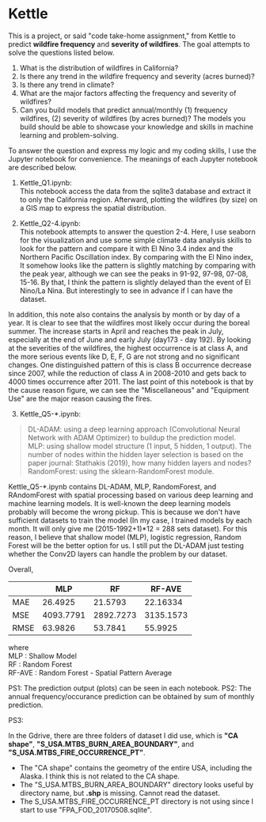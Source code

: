    Kettle
============


This is a project, or said "code take-home assignment," from Kettle to predict **wildfire frequency** and **severity of wildfires**.  The goal attempts to solve the questions listed below.   

1. What is the distribution of wildfires in California?
2. Is there any trend in the wildfire frequency and severity (acres burned)?
3. Is there any trend in climate?
4. What are the major factors affecting the frequency and severity of wildfires?
5. Can you build models that predict annual/monthly (1) frequency wildfires, (2) severity of wildfires (by acres burned)? The models you build should be able to showcase your knowledge and skills in machine learning and problem-solving.

To answer the question and express my logic and my coding skills, I use the Jupyter notebook for convenience. The meanings of each Jupyter notebook are described below. 

1. Kettle_Q1.ipynb:  
This notebook access the data from the sqlite3 database and extract it to only the California region. Afterward, plotting the wildfires (by size) on a GIS map to express the spatial distribution. 

2. Kettle_Q2-4.ipynb:   
This notebook attempts to answer the question 2-4. Here, I use seaborn for the visualization and use some simple climate data analysis skills to look for the pattern and compare it with El Nino 3.4 index and the Northern Pacific Oscillation index. By comparing with the El Nino index, It somehow looks like the pattern is slightly matching by comparing with the peak year, although we can see the peaks in 91-92, 97-98, 07-08, 15-16. By that, I think the pattern is slightly delayed than the event of El Nino/La Nina. But interestingly to see in advance if I can have the dataset.  

In addition, this note also contains the analysis by month or by day of a year. It is clear to see that the wildfires most likely occur during the boreal summer. The increase starts in April and reaches the peak in July, especially at the end of June and early July (day173 - day 192).  By looking at the severities of the wildfires, the highest occurrence is at class A, and the more serious events like D, E, F, G are not strong and no significant changes. One distinguished pattern of this is class B occurrence decrease since 2007, while the reduction of class A in 2008-2010 and gets back to 4000 times occurrence after 2011. The last point of this notebook is that by the cause reason figure, we can see the "Miscellaneous" and "Equipment Use" are the major reason causing the fires. 

3. Kettle_Q5-*.ipynb: 

> DL-ADAM: using a deep learning approach (Convolutional Neural Network with ADAM Optimizer) to buildup the prediction model.  
> MLP: using shallow model structure (1 input, 5 hidden, 1 output). The number of nodes within the hidden layer selection is based on the paper journal: Stathakis (2019), how many hidden layers and nodes?   
> RandomForest: using the sklearn-RandomForest module.  

Kettle_Q5-*.ipynb contains DL-ADAM, MLP, RandomForest, and RAndomForest with spatial processing based on various deep learning and machine learning models.  It is well-known the deep learning models probably will become the wrong pickup. This is because we don't have sufficient datasets to train the model (In my case, I trained models by each month. It will only give me (2015-1992+1)*12 = 288 sets dataset).  For this reason, I believe that shallow model (MLP), logistic regression, Random Forest will be the better option for us.  I still put the DL-ADAM just testing whether the Conv2D layers can handle the problem by our dataset. 

Overall,   

| | MLP| RF | RF-AVE|
|--|-- | -- | --|
| MAE | 26.4925 | 21.5793 | 22.16334 |
| MSE | 4093.7791 | 2892.7273 | 3135.1573 |
| RMSE| 63.9826 | 53.7841 | 55.9925 | 

where  
MLP    : Shallow Model   
RF     : Random Forest    
RF-AVE : Random Forest - Spatial Pattern Average    
 

PS1: The prediction output (plots) can be seen in each notebook. 
PS2: The annual frequency/occurance prediction can be obtained by sum of monthly prediction. 



PS3: 

In the Gdrive, there are three folders of dataset I did use, which is **"CA shape"**, **"S_USA.MTBS_BURN_AREA_BOUNDARY"**, and **"S_USA.MTBS_FIRE_OCCURRENCE_PT"**. 
- The "CA shape" contains the geometry of the entire USA, including the Alaska. I think this is not related to the CA shape. 
- The "S_USA.MTBS_BURN_AREA_BOUNDARY" directory looks useful by directory name, but **.shp** is missing. Cannot read the dataset.
- The S_USA.MTBS_FIRE_OCCURRENCE_PT directory is not using since I start to use "FPA_FOD_20170508.sqlite". 
